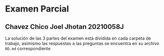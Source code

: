 # Examen Parcial
## Chavez Chico Joel Jhotan 20210058J
La solución de las 3 partes del examen está dividida en cada carpeta de trabajo, asimismo las respuestas a las preguntas se encuentra en su archivo `RD.md` correspondiente
